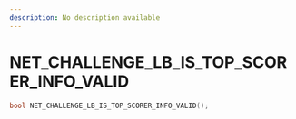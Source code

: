 ```yaml
---
description: No description available 
---
```


# NET_CHALLENGE_LB_IS_TOP_SCORER_INFO_VALID

```cpp
bool NET_CHALLENGE_LB_IS_TOP_SCORER_INFO_VALID();
```